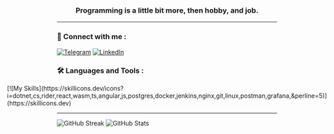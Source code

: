 <h3 align="center">Programming is a little bit more, then hobby, and job.</h3>

 

---

### :bell: Connect with me :
[![Telegram](https://img.shields.io/badge/telegram-2A8BD2?style=for-the-badge&logo=telegram&logoColor=white)](https://t.me/UltWolf)
[![LinkedIn](https://img.shields.io/badge/linkedin-blue?style=for-the-badge&logo=linkedin&logoColor=white)](https://www.linkedin.com/in/vitalii-z-95156315a/)

### :hammer_and_wrench: Languages and Tools :

<div style="display:flex; justify-content:center"> 
[![My Skills](https://skillicons.dev/icons?i=dotnet,cs,rider,react,wasm,ts,angular,js,postgres,docker,jenkins,nginx,git,linux,postman,grafana,&perline=5)](https://skillicons.dev)
</div>

---- 
![GitHub Streak](https://streak-stats.demolab.com?user=UltWolf&theme=onedark&hide_border=true)
![GitHub Stats](https://github-readme-stats-sigma-five.vercel.app/api?username=UltWolf&show_icons=true&theme=onedark&hide_border=true&border_radius=10&exclude_days=Sun%2CSat&background=68%2C170042%2C70430F&fire=F01002&ring=EB5454&stroke=EB0000)

